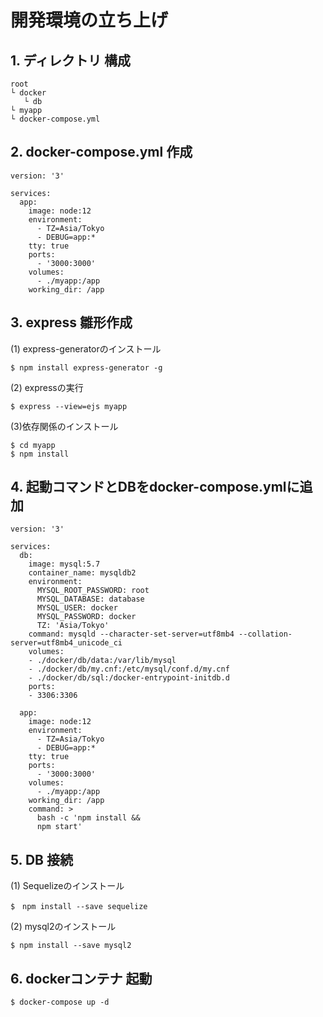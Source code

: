# 開発環境の立ち上げ
## 1. ディレクトリ 構成
```
root
└ docker
   └ db
└ myapp
└ docker-compose.yml
```
## 2. docker-compose.yml 作成
```
version: '3'
 
services:
  app:
    image: node:12
    environment:
      - TZ=Asia/Tokyo
      - DEBUG=app:*
    tty: true
    ports:
      - '3000:3000'
    volumes:
      - ./myapp:/app
    working_dir: /app
```
## 3. express 雛形作成
(1) express-generatorのインストール
```
$ npm install express-generator -g
```
(2) expressの実行
```
$ express --view=ejs myapp
```
(3)依存関係のインストール
```
$ cd myapp
$ npm install
```
## 4. 起動コマンドとDBをdocker-compose.ymlに追加
```
version: '3'
 
services:
  db:
    image: mysql:5.7
    container_name: mysqldb2
    environment:
      MYSQL_ROOT_PASSWORD: root
      MYSQL_DATABASE: database
      MYSQL_USER: docker
      MYSQL_PASSWORD: docker
      TZ: 'Asia/Tokyo'
    command: mysqld --character-set-server=utf8mb4 --collation-server=utf8mb4_unicode_ci
    volumes:
    - ./docker/db/data:/var/lib/mysql
    - ./docker/db/my.cnf:/etc/mysql/conf.d/my.cnf
    - ./docker/db/sql:/docker-entrypoint-initdb.d
    ports:
    - 3306:3306

  app:
    image: node:12
    environment:
      - TZ=Asia/Tokyo
      - DEBUG=app:*
    tty: true
    ports:
      - '3000:3000'
    volumes:
      - ./myapp:/app
    working_dir: /app
    command: >
      bash -c 'npm install &&
      npm start'
```
## 5. DB 接続
(1) Sequelizeのインストール
```
$　npm install --save sequelize
```
(2) mysql2のインストール
```
$ npm install --save mysql2
```
## 6. dockerコンテナ 起動
```
$ docker-compose up -d
```
